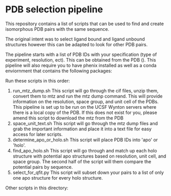 # PDB selection pipeline

This repository contains a list of scripts that can be used to find and create isomorphous PDB pairs with the same sequence. 

The original intent was to select ligand bound and ligand unbound structures however this can be adapted to look for other PDB pairs. 

The pipeline starts with a list of PDB IDs with your specification (type of experiment, resolution, ect). This can be obtained from the PDB (). This pipeline will also require you to have phenix installed as well as a conda enviornment that contains the following packages:


Run these scripts in this order:

1) run_mtz_dump.sh This script will go through the cif files, unzip them, convert them to mtz and run the mtz dump command. This will provide information on the resolution, space group, and unit cell of the PDBs. This pipeline is set up to be run on the UCSF Wynton servers where there is a local copy of the PDB. If this does not exist for you, please amend this script to download the mtz from the PDB
2) space_unit_text.sh This script will go through the mtz dump files and grab the important information and place it into a text file for easy access for later scripts. 
3) determine_apo_or_holo.sh This script will place PDB IDs into 'apo' or 'holo'. 
4) find_apo_holo.sh This script will go through and match up each holo structure with potential apo structures based on resolution, unit cell, and space group. The second half of the script will them compare the potential pairs by sequence. 
5) select_for_qfit.py This script will subset down your pairs to a list of only one apo structure for every holo structure.


Other scripts in this directory:
 
